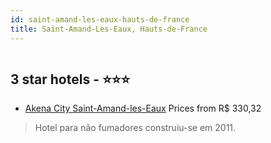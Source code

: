 ```yaml
---
id: saint-amand-les-eaux-hauts-de-france
title: Saint-Amand-Les-Eaux, Hauts-de-France
---
```


<center><img src="https://i.travelapi.com/hotels/12000000/11510000/11500300/11500232/75f9f3ef_z.jpg" alt="" /></center>


##  3 star hotels - ⭐️⭐️⭐️

-    [Akena City Saint-Amand-les-Eaux](https://www.hurb.com/br/aud/https://www.hurb.com/br/hotels/saint-amand-les-eaux/akena-city-saint-amand-les-eaux-HT-IB5I?cmp=18055) Prices from R$ 330,32
   > Hotel para não fumadores construiu-se em 2011.
